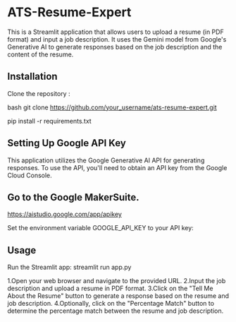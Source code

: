 # ATS-Resume-Expert
This is a Streamlit application that allows users to upload a resume (in PDF format) and input a job description. It uses the Gemini model from Google's Generative AI to generate responses based on the job description and the content of the resume.

## Installation

Clone the repository :

bash
git clone https://github.com/your_username/ats-resume-expert.git

pip install -r requirements.txt



## Setting Up Google API Key
This application utilizes the Google Generative AI API for generating responses. To use the API, you'll need to obtain an API key from the Google Cloud Console.

## Go to the Google MakerSuite.
https://aistudio.google.com/app/apikey
 
Set the environment variable GOOGLE_API_KEY to your API key:


## Usage
Run the Streamlit app:
streamlit run app.py

1.Open your web browser and navigate to the provided URL.
2.Input the job description and upload a resume in PDF format.
3.Click on the "Tell Me About the Resume" button to generate a response based on the resume and job description.
4.Optionally, click on the "Percentage Match" button to determine the percentage match between the resume and job description.




